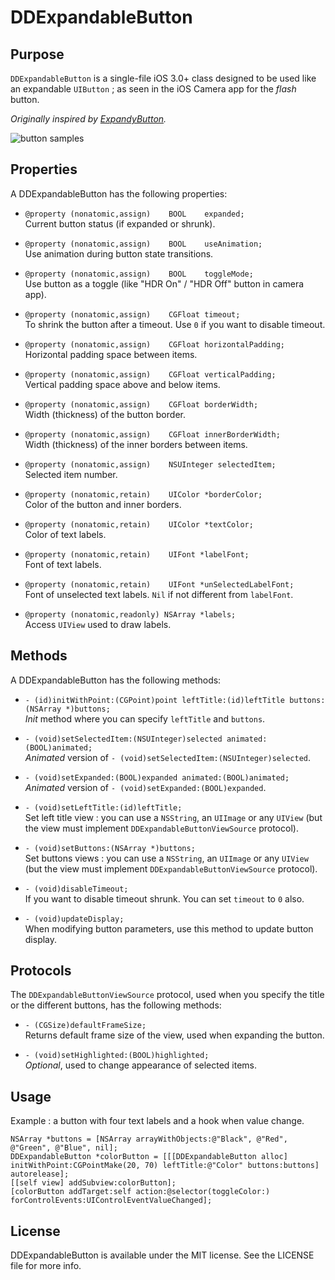 DDExpandableButton
==============


Purpose
--------------

`DDExpandableButton` is a single-file iOS 3.0+ class designed to be used like an expandable `UIButton` ; as seen in the iOS Camera app for the *flash* button.

*Originally inspired by [ExpandyButton](https://github.com/iosdeveloper/ExpandyButton).*

![button samples](http://github.com/ddebin/DDExpandableButton/raw/master/README.png)


Properties
--------------

A DDExpandableButton has the following properties:

 - `@property (nonatomic,assign)	BOOL	expanded;`  
	Current button status (if expanded or shrunk).

 - `@property (nonatomic,assign)	BOOL	useAnimation;`  
	Use animation during button state transitions.

 - `@property (nonatomic,assign)	BOOL	toggleMode;`  
	Use button as a toggle (like "HDR On" / "HDR Off" button in camera app).

 - `@property (nonatomic,assign)	CGFloat timeout;`  
	To shrink the button after a timeout. Use `0` if you want to disable timeout.

 - `@property (nonatomic,assign)	CGFloat horizontalPadding;`  
	Horizontal padding space between items.
	
 - `@property (nonatomic,assign)	CGFloat verticalPadding;`  
	Vertical padding space above and below items.

 - `@property (nonatomic,assign)	CGFloat borderWidth;`  
	Width (thickness) of the button border.

 - `@property (nonatomic,assign)	CGFloat innerBorderWidth;`  
	Width (thickness) of the inner borders between items.

 - `@property (nonatomic,assign)	NSUInteger selectedItem;`  
	Selected item number.

 - `@property (nonatomic,retain)	UIColor *borderColor;`  
	Color of the button and inner borders.

 - `@property (nonatomic,retain)	UIColor *textColor;`  
	Color of text labels.

 - `@property (nonatomic,retain)	UIFont *labelFont;`  
	Font of text labels.

 - `@property (nonatomic,retain)	UIFont *unSelectedLabelFont;`  
	Font of unselected text labels. `Nil` if not different from `labelFont`.

 - `@property (nonatomic,readonly) NSArray *labels;`  
	Access `UIView` used to draw labels.


Methods
--------------

A DDExpandableButton has the following methods:

 - `- (id)initWithPoint:(CGPoint)point leftTitle:(id)leftTitle buttons:(NSArray *)buttons;`  
	*Init* method where you can specify `leftTitle` and `buttons`.

 - `- (void)setSelectedItem:(NSUInteger)selected animated:(BOOL)animated;`  
	*Animated* version of `- (void)setSelectedItem:(NSUInteger)selected`.

 - `- (void)setExpanded:(BOOL)expanded animated:(BOOL)animated;`  
	*Animated* version of `- (void)setExpanded:(BOOL)expanded`.

 - `- (void)setLeftTitle:(id)leftTitle;`  
	Set left title view : you can use a `NSString`, an `UIImage` or any `UIView` (but the view must implement `DDExpandableButtonViewSource` protocol).

 - `- (void)setButtons:(NSArray *)buttons;`  
	Set buttons views : you can use a `NSString`, an `UIImage` or any `UIView` (but the view must implement `DDExpandableButtonViewSource` protocol).

 - `- (void)disableTimeout;`  
	If you want to disable timeout shrunk. You can set `timeout` to `0` also.

 - `- (void)updateDisplay;`  
	When modifying button parameters, use this method to update button display.


Protocols
---------------

The `DDExpandableButtonViewSource` protocol, used when you specify the title or the different buttons, has the following methods:

 - `- (CGSize)defaultFrameSize;`  
	Returns default frame size of the view, used when expanding the button.

 - `- (void)setHighlighted:(BOOL)highlighted;`  
	*Optional*, used to change appearance of selected items.


Usage
---------------

Example : a button with four text labels and a hook when value change.

	NSArray *buttons = [NSArray arrayWithObjects:@"Black", @"Red", @"Green", @"Blue", nil];
	DDExpandableButton *colorButton = [[[DDExpandableButton alloc] initWithPoint:CGPointMake(20, 70) leftTitle:@"Color" buttons:buttons] autorelease];
	[[self view] addSubview:colorButton];
	[colorButton addTarget:self action:@selector(toggleColor:) forControlEvents:UIControlEventValueChanged];


License
---------------

DDExpandableButton is available under the MIT license. See the LICENSE file for more info.
